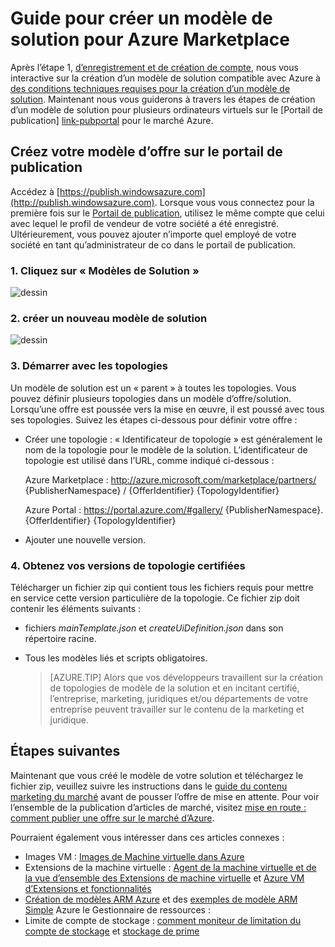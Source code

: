 <properties
   pageTitle="Guide de création d’un modèle de solution pour le marché | Microsoft Azure"
   description="Pour obtenir des instructions détaillées de la création, de certifier et de déployer un modèle de Solution d’Image Multi-VM pour acheter sur Azure Marketplace."
   services="marketplace-publishing"
   documentationCenter=""
   authors="HannibalSII"
   manager="hascipio"
   editor=""/>

   <tags
      ms.service="marketplace"
      ms.devlang="na"
      ms.topic="article"
      ms.tgt_pltfrm="na"
      ms.workload="na"
      ms.date="07/27/2016"
      ms.author="hascipio; v-divte" />

# <a name="guide-to-create-a-solution-template-for-azure-marketplace"></a>Guide pour créer un modèle de solution pour Azure Marketplace
Après l’étape 1, [d’enregistrement et de création de compte][link-acct-creation], nous vous interactive sur la création d’un modèle de solution compatible avec Azure à [des conditions techniques requises pour la création d’un modèle de solution](marketplace-publishing-solution-template-creation-prerequisites.md). Maintenant nous vous guiderons à travers les étapes de création d’un modèle de solution pour plusieurs ordinateurs virtuels sur le [Portail de publication] [ link-pubportal] pour le marché Azure.

## <a name="create-your-solution-template-offer-in-the-publishing-portal"></a>Créez votre modèle d’offre sur le portail de publication
Accédez à [https://publish.windowsazure.com](http://publish.windowsazure.com). Lorsque vous vous connectez pour la première fois sur le [Portail de publication](https://publish.windowsazure.com/), utilisez le même compte que celui avec lequel le profil de vendeur de votre société a été enregistré. Ultérieurement, vous pouvez ajouter n’importe quel employé de votre société en tant qu’administrateur de co dans le portail de publication.

### <a name="1-select-solution-templates"></a>1. Cliquez sur « Modèles de Solution »

  ![dessin][img-pubportal-menu-sol-templ]

### <a name="2-create-a-new-solution-template"></a>2. créer un nouveau modèle de solution

  ![dessin][img-pubportal-sol-templ-new]

### <a name="3-start-with-topologies"></a>3. Démarrer avec les topologies
Un modèle de solution est un « parent » à toutes les topologies. Vous pouvez définir plusieurs topologies dans un modèle d’offre/solution. Lorsqu’une offre est poussée vers la mise en œuvre, il est poussé avec tous ses topologies. Suivez les étapes ci-dessous pour définir votre offre :     

- Créer une topologie : « Identificateur de topologie » est généralement le nom de la topologie pour le modèle de la solution. L’identificateur de topologie est utilisé dans l’URL, comme indiqué ci-dessous :

  Azure Marketplace : http://azure.microsoft.com/marketplace/partners/ {PublisherNamespace} / {OfferIdentifier} {TopologyIdentifier}

  Azure Portal : https://portal.azure.com/#gallery/ {PublisherNamespace}. {OfferIdentifier} {TopologyIdentifier}

- Ajouter une nouvelle version.

### <a name="4-get-your-topology-versions-certified"></a>4. Obtenez vos versions de topologie certifiées
Télécharger un fichier zip qui contient tous les fichiers requis pour mettre en service cette version particulière de la topologie. Ce fichier zip doit contenir les éléments suivants :

- fichiers *mainTemplate.json* et *createUiDefinition.json* dans son répertoire racine.
- Tous les modèles liés et scripts obligatoires.

  > [AZURE.TIP] Alors que vos développeurs travaillent sur la création de topologies de modèle de la solution et en incitant certifié, l’entreprise, marketing, juridiques et/ou départements de votre entreprise peuvent travailler sur le contenu de la marketing et juridique.

## <a name="next-steps"></a>Étapes suivantes
Maintenant que vous créé le modèle de votre solution et téléchargez le fichier zip, veuillez suivre les instructions dans le [guide du contenu marketing du marché](marketplace-publishing-push-to-staging.md) avant de pousser l’offre de mise en attente. Pour voir l’ensemble de la publication d’articles de marché, visitez [mise en route : comment publier une offre sur le marché d’Azure](marketplace-publishing-getting-started.md).

Pourraient également vous intéresser dans ces articles connexes :

- Images VM : [Images de Machine virtuelle dans Azure](https://msdn.microsoft.com/library/azure/dn790290.aspx)
- Extensions de la machine virtuelle : [Agent de la machine virtuelle et de la vue d’ensemble des Extensions de machine virtuelle](https://msdn.microsoft.com/library/azure/dn832621.aspx) et [Azure VM d’Extensions et fonctionnalités](https://msdn.microsoft.com/library/azure/dn606311.aspx)
- [Création de modèles ARM Azure](../resource-group-authoring-templates.md) et des [exemples de modèle ARM Simple](https://github.com/rjmax/ArmExamples) Azure le Gestionnaire de ressources :
- Limite de compte de stockage : [comment moniteur de limitation du compte de stockage](http://blogs.msdn.com/b/mast/archive/2014/08/02/how-to-monitor-for-storage-account-throttling.aspx) et [stockage de prime](../storage/storage-premium-storage.md#scalability-and-performance-targets-when-using-premium-storage)

[img-pubportal-menu-sol-templ]:media/marketplace-publishing-solution-template-creation/pubportal-menu-solution-templates.png
[img-pubportal-sol-templ-new]:media/marketplace-publishing-solution-template-creation/pubportal-solution-template-new.png
[link-acct-creation]:marketplace-publishing-accounts-creation-registration.md
[link-pubportal]:https://publish.windowsazure.com
